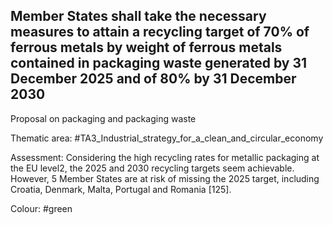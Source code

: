 ## Member States shall take the necessary measures to attain a recycling target of 70% of ferrous metals by weight of ferrous metals contained in packaging waste generated by 31 December 2025 and of 80% by 31 December 2030
Proposal on packaging and packaging waste

Thematic area: #TA3_Industrial_strategy_for_a_clean_and_circular_economy

Assessment: Considering the high recycling rates for metallic packaging at the EU level2, the 2025 and 2030 recycling targets seem achievable. However, 5 Member States are at risk of missing the 2025 target, including Croatia, Denmark, Malta, Portugal and Romania [125].

Colour: #green